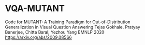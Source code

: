 # VQA-MUTANT 

Code for MUTANT: A Training Paradigm for Out-of-Distribution Generalization in Visual Question Answering
Tejas Gokhale, Pratyay Banerjee, Chitta Baral, Yezhou Yang
EMNLP 2020 
https://arxiv.org/abs/2009.08566